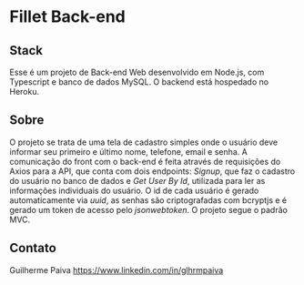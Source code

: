 # **Fillet Back-end**

## Stack
Esse é um projeto de Back-end Web desenvolvido em Node.js, com Typescript e banco de dados MySQL. O backend está hospedado no Heroku.

## Sobre
O projeto se trata de uma tela de cadastro simples onde o usuário deve informar seu primeiro e último nome, telefone, email e senha. A comunicação do front com o back-end é feita através de requisições do Axios para a API, que conta com dois endpoints: _Signup_, que faz o cadastro do usuário no banco de dados e _Get User By Id_, utilizada para ler as informações individuais do usuário. O id de cada usuário é gerado automaticamente via _uuid_, as senhas são criptografadas com bcryptjs e é gerado um token de acesso pelo _jsonwebtoken_. O projeto segue o padrão MVC.

## Contato
Guilherme Paiva
https://www.linkedin.com/in/glhrmpaiva
